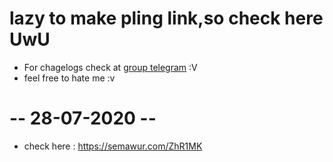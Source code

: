 # lazy to make pling link,so check here UwU 
* For chagelogs check at <a href="https://t.me/QknTercyduxGroup">group telegram</a> :V
* feel free to hate me :v

# -- 28-07-2020 --
* check here :  https://semawur.com/ZhR1MK